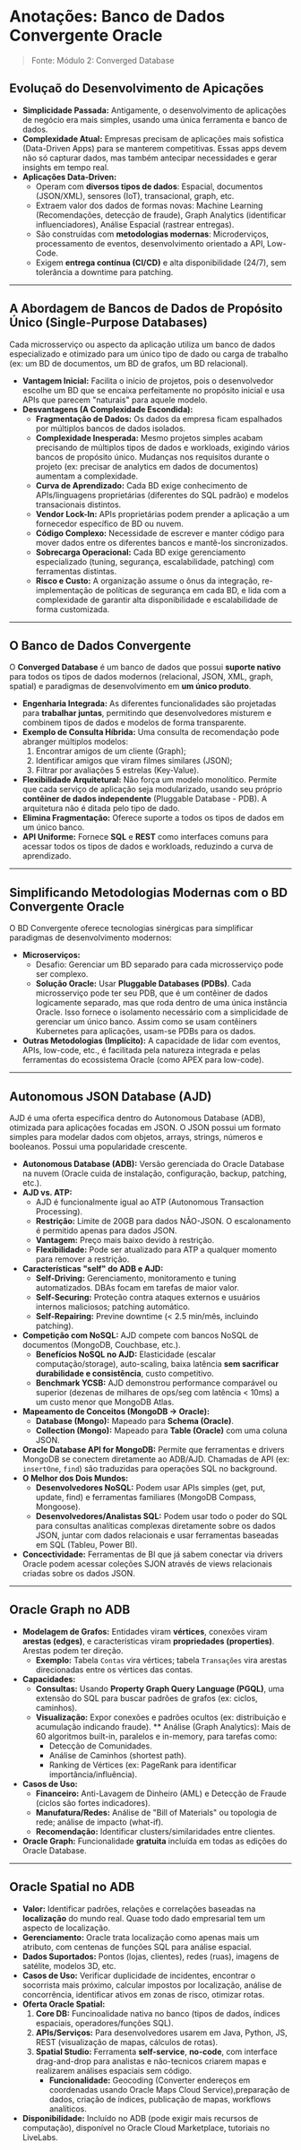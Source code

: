 # Anotações: Banco de Dados Convergente Oracle

> Fonte: Módulo 2: Converged Database

## Evoluçaõ do Desenvolvimento de Apicações

- **Simplicidade Passada:** Antigamente, o desenvolvimento de aplicações de negócio era mais simples, usando uma única ferramenta e banco de dados.
- **Complexidade Atual:** Empresas precisam de aplicações mais sofistica (Data-Driven Apps) para se manterem competitivas. Essas apps devem não só capturar dados, mas também antecipar necessidades e gerar insights em tempo real.
- **Aplicações Data-Driven:**
    - Operam com **diversos tipos de dados**: Espacial, documentos (JSON/XML), sensores (IoT), transacional, graph, etc.
    - Extraem valor dos dados de formas novas: Machine Learning (Recomendações, detecção de fraude), Graph Analytics (identificar influenciadores), Análise Espacial (rastrear entregas).
    - São construídas com **metodologias modernas**: Microderviços, processamento de eventos, desenvolvimento orientado a API, Low-Code.
    - Exigem **entrega contínua (CI/CD)** e alta disponibilidade (24/7), sem tolerância a downtime para patching.

---

## A Abordagem de Bancos de Dados de Propósito Único (Single-Purpose Databases)

Cada microsserviço ou aspecto da aplicação utiliza um banco de dados especializado e otimizado para um único tipo de dado ou carga de trabalho (ex: um BD de documentos, um BD de grafos, um BD relacional).

- **Vantagem Inicial:** Facilita o início de projetos, pois o desenvolvedor escolhe um BD que se encaixa perfeitamente no propósito inicial e usa APIs que parecem "naturais" para aquele modelo.
- **Desvantagens (A Complexidade Escondida):**
    - **Fragmentação de Dados:** Os dados da empresa ficam espalhados por múltiplos bancos de dados isolados.
    - **Complexidade Inesperada:** Mesmo projetos simples acabam precisando de múltiplos tipos de dados e workloads, exigindo vários bancos de propósito único. Mudanças nos requisitos durante o projeto (ex: precisar de analytics em dados de documentos) aumentam a complexidade.
    - **Curva de Aprendizado:** Cada BD exige conhecimento de APIs/linguagens proprietárias (diferentes do SQL padrão) e modelos transacionais distintos.
    - **Vendor Lock-In:** APIs proprietárias podem prender a aplicação a um fornecedor específico de BD ou nuvem.
    - **Código Complexo:** Necessidade de escrever e manter código para mover dados entre os diferentes bancos e mantê-los sincronizados.
    - **Sobrecarga Operacional:** Cada BD exige gerenciamento especializado (tuning, segurança, escalabilidade, patching) com ferramentas distintas.
    - **Risco e Custo:** A organização assume o ônus da integração, re-implementação de políticas de segurança em cada BD, e lida com a complexidade de garantir alta disponibilidade e escalabilidade de forma customizada.

---

## O Banco de Dados Convergente

O **Converged Database** é um banco de dados que possui **suporte nativo** para todos os tipos de dados modernos (relacional, JSON, XML, graph, spatial) e paradigmas de desenvolvimento em **um único produto**.

- **Engenharia Integrada:** As diferentes funcionalidades são projetadas para **trabalhar juntas**, permitindo que desenvolvedores misturem e combinem tipos de dados e modelos de forma transparente.
- **Exemplo de Consulta Híbrida:** Uma consulta de recomendação pode abranger múltiplos modelos:
    1. Encontrar amigos de um cliente (Graph);
    2. Identificar amigos que viram filmes similares (JSON);
    3. Filtrar por avaliações 5 estrelas (Key-Value).
- **Flexibilidade Arquitetural:** Não força um modelo monolítico. Permite que cada serviço de aplicação seja modularizado, usando seu próprio **contêiner de dados independente** (Pluggable Database - PDB). A arquitetura não é ditada pelo tipo de dado.
- **Elimina Fragmentação:** Oferece suporte a todos os tipos de dados em um único banco.
- **API Uniforme:** Fornece **SQL** e **REST** como interfaces comuns para acessar todos os tipos de dados e workloads, reduzindo a curva de aprendizado.

---

## Simplificando Metodologias Modernas com o BD Convergente Oracle

O BD Convergente oferece tecnologias sinérgicas para simplificar paradigmas de desenvolvimento modernos:

- **Microserviços:**
    - Desafio: Gerenciar um BD separado para cada microsserviço pode ser complexo.
    - **Solução Oracle:** Usar **Pluggable Databases (PDBs)**. Cada microsserviço pode ter seu PDB, que é um contêiner de dados logicamente separado, mas que roda dentro de uma única instância Oracle. Isso fornece o isolamento necessário com a simplicidade de gerenciar um único banco. Assim como se usam contêiners Kubernetes para aplicações, usam-se PDBs para os dados.
- **Outras Metodologias (Implícito):** A capacidade de lidar com eventos, APIs, low-code, etc., é facilitada pela natureza integrada e pelas ferramentas do ecossistema Oracle (como APEX para low-code).


---

## Autonomous JSON Database (AJD)

AJD é uma oferta específica dentro do Autonomous Database (ADB), otimizada para aplicações focadas em JSON. O JSON possui um formato simples para modelar dados com objetos, arrays, strings, números e booleanos. Possui uma popularidade crescente.

- **Autonomous Database (ADB):** Versão gerenciada do Oracle Database na nuvem (Oracle cuida de instalação, configuração, backup, patching, etc.).
- **AJD vs. ATP:**
    - AJD é funcionalmente igual ao ATP (Autonomous Transaction Processing).
    - **Restrição:** Limite de 20GB para dados NÃO-JSON. O escalonamento é permitido apenas para dados JSON.
    - **Vantagem:** Preço mais baixo devido à restrição.
    - **Flexibilidade:** Pode ser atualizado para ATP a qualquer momento para remover a restrição.
- **Características "self" do ADB e AJD:**
    - **Self-Driving:** Gerenciamento, monitoramento e tuning automatizados. DBAs focam em tarefas de maior valor.
    - **Self-Securing:** Proteção contra ataques externos e usuários internos maliciosos; patching automático.
    - **Self-Repairing:** Previne downtime (< 2.5 min/mês, incluindo patching).
- **Competição com NoSQL:** AJD compete com bancos NoSQL de documentos (MongoDB, Couchbase, etc.).
    - **Benefícios NoSQL no AJD:** Elasticidade (escalar computação/storage), auto-scaling, baixa latência **sem sacrificar durabilidade e consistência**, custo competitivo.
    - **Benchmark YCSB:** AJD demonstrou performance comparável ou superior (dezenas de milhares de ops/seg com latência < 10ms) a um custo menor que MongoDB Atlas.
- **Mapeamento de Conceitos (MongoDB -> Oracle):**
    - **Database (Mongo):** Mapeado para **Schema (Oracle)**.
    - **Collection (Mongo):** Mapeado para **Table (Oracle)** com uma coluna JSON.
- **Oracle Database API for MongoDB:** Permite que ferramentas e drivers MongoDB se conectem diretamente ao ADB/AJD. Chamadas de API (ex: `insertOne`, `find`) são traduzidas para operações SQL no background.
- **O Melhor dos Dois Mundos:**
    - **Desenvolvedores NoSQL:** Podem usar APIs simples (get, put, update, find) e ferramentas familiares (MongoDB Compass, Mongoose).
    - **Desenvolvedores/Analistas SQL:** Podem usar todo o poder do SQL para consultas analíticas complexas diretamente sobre os dados JSON, juntar com dados relacionais e usar ferramentas baseadas em SQL (Tableu, Power BI).
- **Concectividade:** Ferramentas de BI que já sabem conectar via drivers Oracle podem acessar coleções SJON através de views relacionais criadas sobre os dados JSON.

---

## Oracle Graph no ADB

- **Modelagem de Grafos:** Entidades viram **vértices**, conexões viram **arestas (edges)**, e características viram **propriedades (properties)**. Arestas podem ter direção.
    - **Exemplo:** Tabela `Contas` vira vértices; tabela `Transações` vira arestas direcionadas entre os vértices das contas.
- **Capacidades:**
    - **Consultas:** Usando **Property Graph Query Language (PGQL)**, uma extensão do SQL para buscar padrões de grafos (ex: ciclos, caminhos).
    - **Visualização:** Expor conexões e padrões ocultos (ex: distribuição e acumulação indicando fraude).
    ** Análise (Graph Analytics): Mais de 60 algoritmos built-in, paralelos e in-memory, para tarefas como:
        - Detecção de Comunidades.
        - Análise de Caminhos (shortest path).
        - Ranking de Vértices (ex: PageRank para identificar importância/influência).
- **Casos de Uso:**
    - **Financeiro:** Anti-Lavagem de Dinheiro (AML) e Detecção de Fraude (ciclos são fortes indicadores).
    - **Manufatura/Redes:** Análise de "Bill of Materials" ou topologia de rede; análise de impacto (what-if).
    - **Recomendação:** Identificar clusters/similaridades entre clientes.
- **Oracle Graph:** Funcionalidade **gratuita** incluída em todas as edições do Oracle Database.

---

## Oracle Spatial no ADB

- **Valor:** Identificar padrões, relações e correlações baseadas na **localização** do mundo real. Quase todo dado empresarial tem um aspecto de localização.
- **Gerenciamento:** Oracle trata localização como apenas mais um atributo, com centenas de funções SQL para análise espacial.
- **Dados Suportados:** Pontos (lojas, clientes), redes (ruas), imagens de satélite, modelos 3D, etc.
- **Casos de Uso:** Verificar duplicidade de incidentes, encontrar o socorrista mais próximo, calcular impostos por localização, análise de concorrência, identificar ativos em zonas de risco, otimizar rotas.
- **Oferta Oracle Spatial:**
    1. **Core DB:** Funcinoalidade nativa no banco (tipos de dados, índices espaciais, operadores/funções SQL).
    2. **APIs/Serviços:** Para desenvolvedores usarem em Java, Python, JS, REST (visualização de mapas, cálculos de rotas).
    3. **Spatial Studio:** Ferramenta **self-service**, **no-code**, com interface drag-and-drop para analistas e não-tecnicos criarem mapas e realizarem análises espaciais sem código.
        - **Funcionalidade:** Geocoding (Converter endereços em coordenadas usando Oracle Maps Cloud Service),preparação de dados, criação de índices, publicação de mapas, workflows analíticos.
- **Disponibilidade:** Incluído no ADB (pode exigir mais recursos de computação), disponível no Oracle Cloud Marketplace, tutoriais no LiveLabs.
